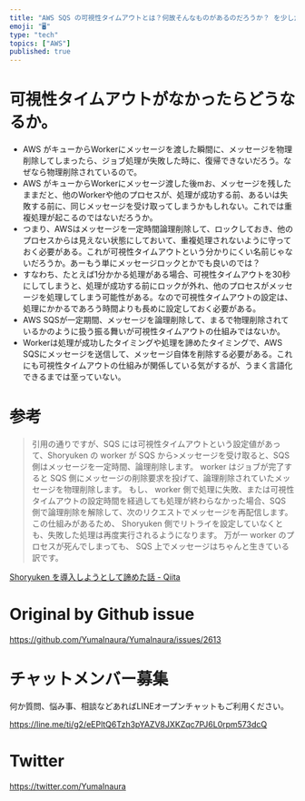 ```yaml
---
title: "AWS SQS の可視性タイムアウトとは？何故そんなものがあるのだろうか？ を少しだけ考えてみる。( #AWS )"
emoji: "🖥"
type: "tech"
topics: ["AWS"]
published: true
---
```


# 可視性タイムアウトがなかったらどうなるか。

- AWS がキューからWorkerにメッセージを渡した瞬間に、メッセージを物理削除してしまったら、ジョブ処理が失敗した時に、復帰できないだろう。なぜなら物理削除されているので。
- AWS がキューからWorkerにメッセージ渡した後mお、メッセージを残したままだと、他のWorkerや他のプロセスが、処理が成功する前、あるいは失敗する前に、同じメッセージを受け取ってしまうかもしれない。これでは重複処理が起こるのではないだろうか。
- つまり、AWSはメッセージを一定時間論理削除して、ロックしておき、他のプロセスからは見えない状態にしておいて、重複処理されないように守っておく必要がある。これが可視性タイムアウトという分かりにくい名前じゃないだろうか。あーもう単にメッセージロックとかでも良いのでは？
- すなわち、たとえば1分かかる処理がある場合、可視性タイムアウトを30秒にしてしまうと、処理が成功する前にロックが外れ、他のプロセスがメッセージを処理してしまう可能性がある。なので可視性タイムアウトの設定は、処理にかかるであろう時間よりも長めに設定しておく必要がある。
- AWS SQSが一定期間、メッセージを論理削除して、まるで物理削除されているかのように扱う振る舞いが可視性タイムアウトの仕組みではないか。
- Workerは処理が成功したタイミングや処理を諦めたタイミングで、AWS SQSにメッセージを送信して、メッセージ自体を削除する必要がある。これにも可視性タイムアウトの仕組みが関係している気がするが、うまく言語化できるまでは至っていない。

# 参考

>引用の通りですが、SQS には可視性タイムアウトという設定値があって、Shoryuken の worker が SQS から>メッセージを受け取ると、SQS 側はメッセージを一定時間、論理削除します。
>worker はジョブが完了すると SQS 側にメッセージの削除要求を投げて、論理削除されていたメッセージを物理削除します。
>もし、 worker 側で処理に失敗、または可視性タイムアウトの設定時間を経過しても処理が終わらなかった場合、SQS 側で論理削除を解除して、次のリクエストでメッセージを再配信します。
>この仕組みがあるため、 Shoryuken 側でリトライを設定していなくとも、失敗した処理は再度実行されるようになります。
>万が一 worker のプロセスが死んでしまっても、 SQS 上でメッセージはちゃんと生きている訳です。

[Shoryuken を導入しようとして諦めた話 - Qiita](https://qiita.com/ryosuke_sato/items/09ba3fe824c0b62c0d1e)

# Original by Github issue

https://github.com/YumaInaura/YumaInaura/issues/2613








<!-- Update From Qiita API -->

# チャットメンバー募集


何か質問、悩み事、相談などあればLINEオープンチャットもご利用ください。

https://line.me/ti/g2/eEPltQ6Tzh3pYAZV8JXKZqc7PJ6L0rpm573dcQ





# Twitter


https://twitter.com/YumaInaura


<!-- Update From Qiita API -->


